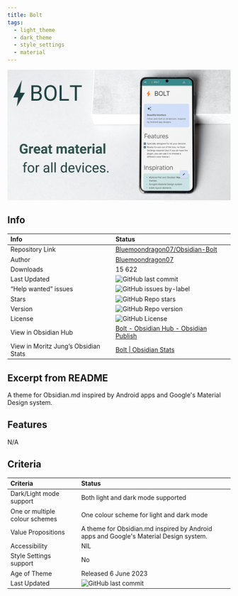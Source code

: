 ```yaml
---
title: Bolt
tags:
  - light_theme
  - dark_theme
  - style_settings
  - material
---
```


<img alt="Bolt Theme Screenshot" src="https://raw.githubusercontent.com/Bluemoondragon07/Obsidian-Bolt/refs/heads/main/BOLT%20large.png">

## Info

| Info                                 | Status                                                                                                                                                                                                                  |
| :----------------------------------- | :---------------------------------------------------------------------------------------------------------------------------------------------------------------------------------------------------------------------- |
| Repository Link                      | [Bluemoondragon07/Obsidian-Bolt](https://github.com/Bluemoondragon07/Obsidian-Bolt)                                                                                                                                     |
| Author                               | [Bluemoondragon07](https://github.com/Bluemoondragon07/)                                                                                                                                                                |
| Downloads                            | 15 622                                                                                                                                                                                                                  |
| Last Updated                         | <img alt="GitHub last commit" src="https://img.shields.io/github/last-commit/Bluemoondragon07/Obsidian-Bolt?color=573E7A&amp;label=last%20update&amp;logo=github&amp;style=for-the-badge" referrerpolicy="no-referrer"> |
| “Help wanted” issues                 | <img alt="GitHub issues by-label" src="https://img.shields.io/github/issues/Bluemoondragon07/Obsidian-Bolt/help%20wanted?color=573E7A&amp;logo=github&amp;style=for-the-badge" referrerpolicy="no-referrer">            |
| Stars                                | <img alt="GitHub Repo stars" src="https://img.shields.io/github/stars/Bluemoondragon07/Obsidian-Bolt?color=573E7A&amp;logo=github&amp;style=for-the-badge" referrerpolicy="no-referrer">                                |
| Version                              | <img alt="GitHub Repo version" src="https://img.shields.io/github/v/release/Bluemoondragon07/Obsidian-Bolt?color=573E7A&amp;logo=github&amp;style=for-the-badge&sort=semver" referrerpolicy="no-referrer">              |
| License                              | <img alt="GitHub License" src="https://img.shields.io/github/license/Bluemoondragon07/Obsidian-Bolt?style=for-the-badge" referrerpolicy="noreferrer">                                                                   |
| View in Obsidian Hub                 | [Bolt \- Obsidian Hub \- Obsidian Publish](https://publish.obsidian.md/hub/02+-+Community+Expansions/02.05+All+Community+Expansions/Themes/Bolt)                                                                        |
| View in Moritz Jung’s Obsidian Stats | [Bolt \| Obsidian Stats](https://www.moritzjung.dev/obsidian-stats/themes/bolt/)                                                                                                                                        |

## Excerpt from README

A theme for Obsidian.md inspired by Android apps and Google's Material Design system.

## Features

N/A

## Criteria

| Criteria                       | Status                                                                                                                                                                                                                  |
| :----------------------------- | :---------------------------------------------------------------------------------------------------------------------------------------------------------------------------------------------------------------------- |
| Dark/Light mode support        | Both light and dark mode supported                                                                                                                                                                                      |
| One or multiple colour schemes | One colour scheme for light and dark mode                                                                                                                                                                               |
| Value Propositions             | A theme for Obsidian.md inspired by Android apps and Google's Material Design system.                                                                                                                                   |
| Accessibility                  | NIL                                                                                                                                                                                                                     |
| Style Settings support         | No                                                                                                                                                                                                                      |
| Age of Theme                   | Released 6 June 2023                                                                                                                                                                                                    |
| Last Updated                   | <img alt="GitHub last commit" src="https://img.shields.io/github/last-commit/Bluemoondragon07/Obsidian-Bolt?color=573E7A&amp;label=last%20update&amp;logo=github&amp;style=for-the-badge" referrerpolicy="no-referrer"> |
